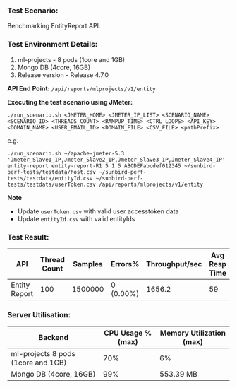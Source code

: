 ### Test Scenario:
Benchmarking EntityReport API.

### Test Environment Details:
1. ml-projects - 8 pods (1core and 1GB)
2. Mongo DB (4core, 16GB)
3. Release version - Release 4.7.0

**API End Point:** `/api/reports/mlprojects/v1/entity`

**Executing the test scenario using JMeter:**

```./run_scenario.sh <JMETER_HOME> <JMETER_IP_LIST> <SCENARIO_NAME> <SCENARIO_ID> <THREADS_COUNT> <RAMPUP_TIME> <CTRL_LOOPS> <API_KEY> <DOMAIN_NAME> <USER_EMAIL_ID> <DOMAIN_FILE> <CSV_FILE> <pathPrefix> ```

e.g.

```./run_scenario.sh ~/apache-jmeter-5.3 'Jmeter_Slave1_IP,Jmeter_Slave2_IP,Jmeter_Slave3_IP,Jmeter_Slave4_IP' entity-report entity-report-R1 5 1 5 ABCDEFabcdef012345 ~/sunbird-perf-tests/testdata/host.csv ~/sunbird-perf-tests/testdata/entityId.csv ~/sunbird-perf-tests/testdata/userToken.csv /api/reports/mlprojects/v1/entity```

**Note**
- Update `userToken.csv` with valid user accesstoken data
- Update `entityId.csv` with valid entityIds 

### Test Result:
| API           | Thread Count  | Samples  | Errors%   | Throughput/sec  |Avg Resp Time  |   95th pct  |  99th pct   |
| ------------- | ------------- | -------- | --------- | --------------- |---------------|-------------|-------------|
| Entity Report  | 100           |  1500000  | 0 (0.00%) | 1656.2        |     59     |   109     |	157.99|


### Server Utilisation:
| Backend          | CPU Usage %(max) | Memory Utilization (max) |
| ------------- | ------------- |------------- |
|ml-projects 8 pods (1core and 1GB)|70%|6%|
|Mongo DB (4core, 16GB)| 99%|553.39 MB  |
